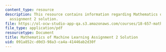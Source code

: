 ```yaml
---
content_type: resource
description: This resource contains information regarding Mathematics of machine learning
  assignment 2 solution.
file: https://ol-ocw-studio-app-qa.s3.amazonaws.com/courses/18-657-mathematics-of-machine-learning-fall-2015/091a852cd0d398a3ca4a41446ab2d30f_MIT18_657F15_PS2_Sol.pdf
file_type: application/pdf
resourcetype: Document
title: Mathematics of Machine Learning Assignment 2 Solution
uid: 091a852c-d0d3-98a3-ca4a-41446ab2d30f
---
```

